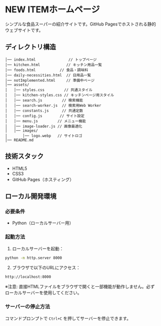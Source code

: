 # NEW ITEMホームページ

シンプルな食品スーパーの紹介サイトです。GitHub Pagesでホストされる静的ウェブサイトです。

## ディレクトリ構造

```
│── index.html               // トップページ
│── kitchen.html            // キッチン用品一覧
│── foods.html           // 食品・調味料
│── daily-necessities.html  // 日用品一覧
│── notImplemented.html     // 準備中ページ
│── assets/
│   │── styles.css         // 共通スタイル
│   │── kitchen-styles.css // キッチンページ用スタイル
│   │── search.js         // 検索機能
│   │── search-worker.js  // 検索用Web Worker
│   │── constants.js      // 共通定数
│   │── config.js        // サイト設定
│   │── menu.js         // メニュー機能
│   │── image-loader.js // 画像最適化
│   │── images/
│       │── logo.webp   // サイトロゴ
│── README.md
```

## 技術スタック

- HTML5
- CSS3
- GitHub Pages（ホスティング）

## ローカル開発環境

### 必要条件
- Python（ローカルサーバー用）

### 起動方法

1. ローカルサーバーを起動：
```bash
python -m http.server 8000
```

2. ブラウザで以下のURLにアクセス：
```
http://localhost:8000
```

※注意: 直接HTMLファイルをブラウザで開くと一部機能が動作しません。必ずローカルサーバーを使用してください。

### サーバーの停止方法
コマンドプロンプトで `Ctrl+C` を押してサーバーを停止できます。
